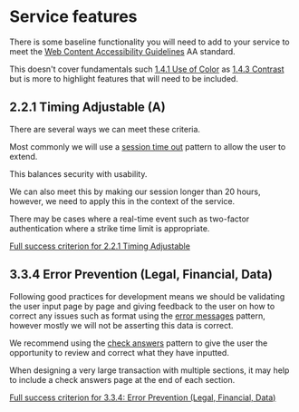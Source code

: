 # Service features

There is some baseline functionality you will need to add to your service to meet the [Web Content Accessibility Guidelines](https://www.w3.org/TR/WCAG21/) AA standard.

This doesn't cover fundamentals such [1.4.1 Use of Color](https://www.w3.org/WAI/WCAG21/Understanding/use-of-color.html) as [1.4.3 Contrast](https://www.w3.org/WAI/WCAG21/Understanding/contrast-minimum.html) but is more to highlight features that will need to be included.

## 2.2.1 Timing Adjustable (A)

There are several ways we can meet these criteria.

Most commonly we will use a [session time out](https://github.com/alphagov/govuk-design-system-backlog/issues/104) pattern to allow the user to extend.

This balances security with usability.

We can also meet this by making our session longer than 20 hours, however, we need to apply this in the context of the service.

There may be cases where a real-time event such as two-factor authentication where a strike time limit is appropriate.

[Full success criterion for 2.2.1 Timing Adjustable](https://www.w3.org/WAI/WCAG21/Understanding/timing-adjustable.html)

## 3.3.4 Error Prevention (Legal, Financial, Data)

Following good practices for development means we should be validating the user input page by page and giving feedback to the user on how to correct any issues such as format using the [error messages](https://design-system.service.gov.uk/components/error-message/) pattern, however mostly we will not be asserting this data is correct.

We recommend using the [check answers](https://design-system.service.gov.uk/patterns/check-answers/) pattern to give the user the opportunity to review and correct what they have inputted.

When designing a very large transaction with multiple sections, it may help to include a check answers page at the end of each section.

[Full success criterion for 3.3.4: Error Prevention (Legal, Financial, Data)](https://www.w3.org/WAI/WCAG21/Understanding/error-prevention-legal-financial-data.html)